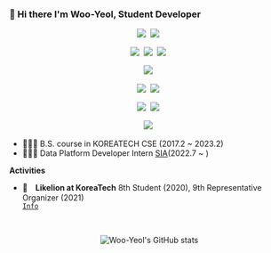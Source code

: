 <!--
**Woo-Yeol/Woo-Yeol** is a ✨ _special_ ✨ repository because its `README.md` (this file) appears on your GitHub profile.

Here are some ideas to get you started:

- 🔭 I’m currently working on ...
- 🌱 I’m currently learning ...
- 👯 I’m looking to collaborate on ...
- 🤔 I’m looking for help with ...
- 💬 Ask me about ...
- 📫 How to reach me: ...
- 😄 Pronouns: ...
  --> 
  
### 👋 Hi there I'm Woo-Yeol, Student Developer

<!--Frameworks-->

<p align="center">
   <img src="https://img.shields.io/badge/django-092E20?style=for-the-badge&logo=django&logoColor=white"></a>&nbsp   
   <img src="https://img.shields.io/badge/DJANGO-REST-ff1709?style=for-the-badge&logo=django&logoColor=white&color=ff1709&labelColor=gray"></a>&nbsp   
</p>

<!--Languages-->
<p align="center">
   <img src="https://img.shields.io/badge/python-3670A0?style=for-the-badge&logo=python&logoColor=ffdd54"></a>&nbsp   
   <img src="https://img.shields.io/badge/shell_script-%23121011.svg?style=for-the-badge&logo=gnu-bash&logoColor=white"></a>&nbsp   
   <img src="https://img.shields.io/badge/c++-%2300599C.svg?style=for-the-badge&logo=c%2B%2B&logoColor=white"></a>&nbsp   
</p>

<!--Hosting/SaaS-->
<p align="center">
  <img src="https://img.shields.io/badge/AWS-%23FF9900.svg?style=for-the-badge&logo=amazon-aws&logoColor=white"></a>&nbsp
</p>

<!--Version Control-->
<p align="center">
  <img src="https://img.shields.io/badge/github-181717?style=for-the-badge&logo=github&logoColor=white"></a>&nbsp
  <img src="https://img.shields.io/badge/git-F05032?style=for-the-badge&logo=git&logoColor=white"></a>&nbsp
</p>

<!--Database-->
<p align="center">
  <img src="https://img.shields.io/badge/postgres-%23316192.svg?style=for-the-badge&logo=postgresql&logoColor=white"></a>&nbsp
  <img src="https://img.shields.io/badge/sqlite-%2307405e.svg?style=for-the-badge&logo=sqlite&logoColor=white"></a>&nbsp
</p>

<!--Other-->
<p align="center">
  <img src="https://img.shields.io/badge/Notion-%23000000.svg?style=for-the-badge&logo=notion&logoColor=white"></a>&nbsp
</p>

- 👨🏻‍💻 B.S. course in KOREATECH CSE  (2017.2 ~ 2023.2) 
- 👨🏻‍💻 Data Platform Developer Intern [SIA](https://www.si-analytics.ai)(2022.7 ~ )

**Activities**
- 🦁&emsp;**Likelion at KoreaTech** 8th Student (2020), 9th Representative Organizer (2021) <code><a href="https://www.likelion.net/"><img height="15" src="https://oopy.lazyrockets.com/api/rest/cdn/image/a1ea1add-8fec-4f53-92f1-1e08abf04a19.png"> Info</a></code>

<br>
  
<!-- ![Top Langs](https://github-readme-stats.vercel.app/api/top-langs/?username=Woo-Yeol&layout=compact) -->
<!-- <a href="https://github.com/anuraghazra/github-readme-stats" align="center">
  <img align="center" src="https://github-readme-stats.vercel.app/api?username=woo-yeol&theme=vision-friendly-dark&show_icons=true&hide_border=true" />
</a> -->

<div align="center">
  
![Woo-Yeol's GitHub stats](https://github-readme-stats.vercel.app/api?username=woo-yeol&theme=vision-friendly-dark&show_icons=true&hide_border=true)

</div>

